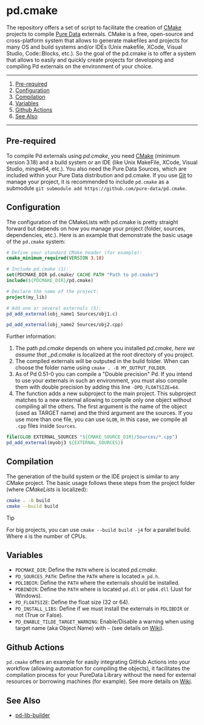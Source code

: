 # pd.cmake

The repository offers a set of script to facilitate the creation of [CMake](https://cmake.org/) projects to compile [Pure Data](https://puredata.info/) externals. CMake is a free, open-source and cross-platform system that allows to generate makefiles and projects for many OS and build systems and/or IDEs (Unix makefile, XCode, Visual Studio, Code::Blocks, etc.). So the goal of the pd.cmake is to offer a system that allows to easily and quickly create projects for developing and compiling Pd externals on the environment of your choice.

---

1. [Pre-required](#pre-required)
2. [Configuration](#configuration)
3. [Compilation](#compilation)
4. [Variables](#variables)
5. [Github Actions](#github-actions)
6. [See Also](#see-also)

---

## Pre-required

To compile Pd externals using _pd.cmake_, you need [CMake](https://cmake.org/) (minimum version 3.18) and a build system or an IDE (like Unix MakeFile, XCode, Visual Studio, mingw64, etc.). You also need the Pure Data Sources, which are included within your Pure Data distribution and pd.cmake. If you use [Git](https://git-scm.com/) to manage your project, it is recommended to include `pd.cmake` as a submodule `git submodule add https://github.com/pure-data/pd.cmake`.

## Configuration

The configuration of the CMakeLists with pd.cmake is pretty straight forward but depends on how you manage your project (folder, sources, dependencies, etc.). Here is an example that demonstrate the basic usage of the `pd.cmake` system:

```cmake
# Define your standard CMake header (for example):
cmake_minimum_required(VERSION 3.18)

# Include pd.cmake (1):
set(PDCMAKE_DIR pd.cmake/ CACHE PATH "Path to pd.cmake")
include(${PDCMAKE_DIR}/pd.cmake)

# Declare the name of the project:
project(my_lib)

# Add one or several externals (5):
pd_add_external(obj_name1 Sources/obj1.c)

pd_add_external(obj_name2 Sources/obj2.cpp)
```

Further information:

1. The path _pd.cmake_ depends on where you installed _pd.cmake, here we assume that \_pd.cmake_ is localized at the root directory of you project.
2. The compiled externals will be outputed in the build folder. When can choose the folder name using `cmake . -B MY_OUTPUT_FOLDER`.
3. As of Pd 0.51-0 you can compile a "Double precision" Pd. If you intend to use your externals in such an environment, you must also compile them with double precision by adding this line `-DPD_FLOATSIZE=64`.
4. The function adds a new subproject to the main project. This subproject matches to a new external allowing to compile only one object without compiling all the others. The first argument is the name of the object (used as TARGET name) and the third argument are the sources. If you use more than one file, you can use `GLOB`, in this case, we compile all `.cpp` files inside `Sources`.

```cmake
file(GLOB EXTERNAL_SOURCES "${CMAKE_SOURCE_DIR}/Sources/*.cpp")
pd_add_external(myobj3 ${EXTERNAL_SOURCES})
```

## Compilation

The generation of the build system or the IDE project is similar to any CMake project. The basic usage follows these steps from the project folder (where _CMakeLists_ is localized):

```bash
cmake . -B build
cmake --build build
```

> [!TIP]
> For big projects, you can use `cmake --build build -j4` for a parallel build. Where `4` is the number of CPUs.

## Variables

- `PDCMAKE_DIR`: Define the `PATH` where is located _pd.cmake_.
- `PD_SOURCES_PATH`: Define the `PATH` where is located `m_pd.h`.
- `PDLIBDIR`: Define the `PATH` where the externals should be installed.
- `PDBINDIR`: Define the `PATH` where is located `pd.dll` or `pd64.dll` (Just for Windows).
- `PD_FLOATSIZE`: Define the float size (32 or 64).
- `PD_INSTALL_LIBS`: Define if we must install the externals in `PDLIBDIR` or not (True or False).
- `PD_ENABLE_TILDE_TARGET_WARNING`: Enable/Disable a warning when using target name (aka Object Name) with `~` (see details on [Wiki](https://github.com/pure-data/pd.cmake/wiki)).

## Github Actions

`pd.cmake` offers an example for easily integrating GitHub Actions into your workflow (allowing automation for compiling the objects), it facilitates the compilation process for your PureData Library without the need for external resources or borrowing machines (for example). See more details on [Wiki](https://github.com/pure-data/pd.cmake/wiki).

## See Also

- [pd-lib-builder](https://github.com/pure-data/pd-lib-builder)
